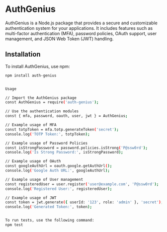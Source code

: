# AuthGenius

AuthGenius is a Node.js package that provides a secure and customizable authentication system for your applications. It includes features such as multi-factor authentication (MFA), password policies, OAuth support, user management, and JSON Web Token (JWT) handling.

## Installation

To install AuthGenius, use npm:

```bash
npm install auth-genius


Usage

// Import the AuthGenius package
const AuthGenius = require('auth-genius');

// Use the authentication modules
const { mfa, password, oauth, user, jwt } = AuthGenius;

// Example usage of MFA
const totpToken = mfa.totp.generateToken('secret');
console.log('TOTP Token:', totpToken);

// Example usage of Password Policies
const isStrongPassword = password.policies.isStrong('P@ssw0rd');
console.log('Is Strong Password:', isStrongPassword);

// Example usage of OAuth
const googleAuthUrl = oauth.google.getAuthUrl();
console.log('Google Auth URL:', googleAuthUrl);

// Example usage of User management
const registeredUser = user.register('user@example.com', 'P@ssw0rd');
console.log('Registered User:', registeredUser);

// Example usage of JWT
const token = jwt.generate({ userId: '123', role: 'admin' }, 'secret');
console.log('Generated Token:', token);


To run tests, use the following command:
npm test

